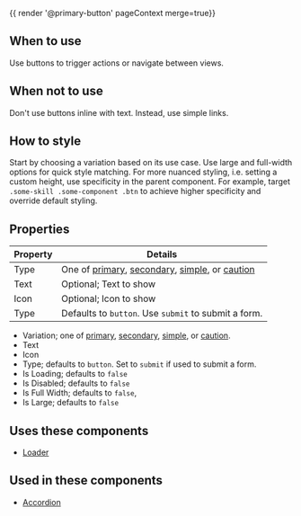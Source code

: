 {{ render '@primary-button' pageContext merge=true}}

## When to use
Use buttons to trigger actions or navigate between views.

## When not to use
Don't use buttons inline with text. Instead, use simple links.

## How to style
Start by choosing a variation based on its use case. Use large and full-width options for quick style matching. For more nuanced styling, i.e. setting a custom height, use specificity in the parent component. For example, target `.some-skill .some-component .btn` to achieve higher specificity and override default styling.

## Properties
| **Property** | **Details** |
| ------------ | ----- |
| Type     | One of [primary](/components/detail/primary-button), [secondary](/components/detail/secondary-button), [simple](/components/detail/simple-button), or [caution](/components/detail/caution-button) |
| Text      |   Optional; Text to show |
| Icon | Optional; Icon to show |
| Type |    Defaults to `button`. Use `submit` to submit a form. |
- Variation; one of [primary](/components/detail/primary-button), [secondary](/components/detail/secondary-button), [simple](/components/detail/simple-button), or [caution](/components/detail/caution-button).
- Text
- Icon
- Type; defaults to `button`. Set to `submit` if used to submit a form.
- Is Loading; defaults to `false`
- Is Disabled; defaults to `false`
- Is Full Width; defaults to `false`,
- Is Large; defaults to `false`

## Uses these components
- [Loader](/components/detail/loader)

## Used in these components
- [Accordion](/components/detail/accordion)